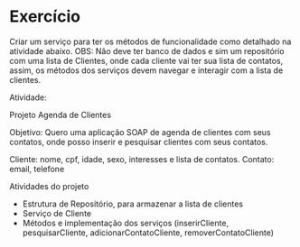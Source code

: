 # Exercício

Criar um serviço para ter os métodos de funcionalidade como detalhado na atividade abaixo.
OBS: Não deve ter banco de dados e sim um repositório com uma lista de Clientes, onde cada cliente vai ter sua lista de contatos, assim, os métodos dos serviços devem navegar e interagir com a lista de clientes.

Atividade:

Projeto Agenda de Clientes

Objetivo: Quero uma aplicação SOAP de agenda de clientes com seus contatos, onde posso inserir e pesquisar clientes com seus contatos.

Cliente: nome, cpf, idade, sexo, interesses e lista de contatos.
Contato: email, telefone

Atividades do projeto

- Estrutura de Repositório, para armazenar a lista de clientes
- Serviço de Cliente
- Métodos e implementação dos serviços (inserirCliente, pesquisarCliente, adicionarContatoCliente, removerContatoCliente)
